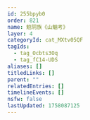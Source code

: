 ```yaml
---
id: 255bpyb0
order: 821
name: 鬾阴族《山魈考》
layer: 4
categoryId: cat_MXtv05QF
tagIds:
  - tag_Ocbts3Oq
  - tag_fC14-UDS
aliases: []
titledLinks: []
parent: ""
relatedEntries: []
timelineEvents: []
nsfw: false
lastUpdated: 1758087125
---
```


